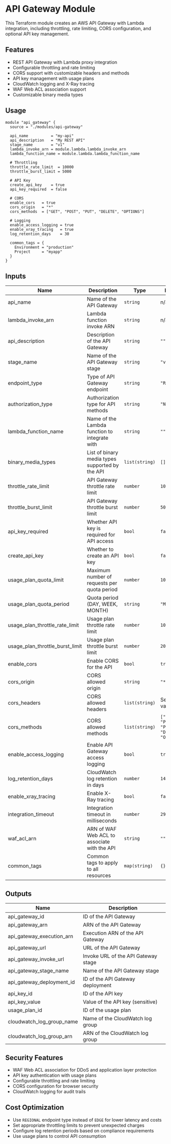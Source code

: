 # API Gateway Module

This Terraform module creates an AWS API Gateway with Lambda integration, including throttling, rate limiting, CORS configuration, and optional API key management.

## Features

- REST API Gateway with Lambda proxy integration
- Configurable throttling and rate limiting
- CORS support with customizable headers and methods
- API key management with usage plans
- CloudWatch logging and X-Ray tracing
- WAF Web ACL association support
- Customizable binary media types

## Usage

```hcl
module "api_gateway" {
  source = "./modules/api-gateway"

  api_name          = "my-api"
  api_description   = "My REST API"
  stage_name        = "v1"
  lambda_invoke_arn = module.lambda.lambda_invoke_arn
  lambda_function_name = module.lambda.lambda_function_name

  # Throttling
  throttle_rate_limit  = 10000
  throttle_burst_limit = 5000

  # API Key
  create_api_key    = true
  api_key_required  = false

  # CORS
  enable_cors   = true
  cors_origin   = "*"
  cors_methods  = ["GET", "POST", "PUT", "DELETE", "OPTIONS"]

  # Logging
  enable_access_logging = true
  enable_xray_tracing   = true
  log_retention_days    = 30

  common_tags = {
    Environment = "production"
    Project     = "myapp"
  }
}
```

## Inputs

| Name | Description | Type | Default | Required |
|------|-------------|------|---------|:--------:|
| api_name | Name of the API Gateway | `string` | n/a | yes |
| lambda_invoke_arn | Lambda function invoke ARN | `string` | n/a | yes |
| api_description | Description of the API Gateway | `string` | `""` | no |
| stage_name | Name of the API Gateway stage | `string` | `"v1"` | no |
| endpoint_type | Type of API Gateway endpoint | `string` | `"REGIONAL"` | no |
| authorization_type | Authorization type for API methods | `string` | `"NONE"` | no |
| lambda_function_name | Name of the Lambda function to integrate with | `string` | `""` | no |
| binary_media_types | List of binary media types supported by the API | `list(string)` | `[]` | no |
| throttle_rate_limit | API Gateway throttle rate limit | `number` | `10000` | no |
| throttle_burst_limit | API Gateway throttle burst limit | `number` | `5000` | no |
| api_key_required | Whether API key is required for API access | `bool` | `false` | no |
| create_api_key | Whether to create an API key | `bool` | `false` | no |
| usage_plan_quota_limit | Maximum number of requests per quota period | `number` | `10000` | no |
| usage_plan_quota_period | Quota period (DAY, WEEK, MONTH) | `string` | `"MONTH"` | no |
| usage_plan_throttle_rate_limit | Usage plan throttle rate limit | `number` | `1000` | no |
| usage_plan_throttle_burst_limit | Usage plan throttle burst limit | `number` | `2000` | no |
| enable_cors | Enable CORS for the API | `bool` | `true` | no |
| cors_origin | CORS allowed origin | `string` | `"*"` | no |
| cors_headers | CORS allowed headers | `list(string)` | See variables.tf | no |
| cors_methods | CORS allowed methods | `list(string)` | `["GET", "POST", "PUT", "DELETE", "OPTIONS"]` | no |
| enable_access_logging | Enable API Gateway access logging | `bool` | `true` | no |
| log_retention_days | CloudWatch log retention in days | `number` | `14` | no |
| enable_xray_tracing | Enable X-Ray tracing | `bool` | `false` | no |
| integration_timeout | Integration timeout in milliseconds | `number` | `29000` | no |
| waf_acl_arn | ARN of WAF Web ACL to associate with the API | `string` | `""` | no |
| common_tags | Common tags to apply to all resources | `map(string)` | `{}` | no |

## Outputs

| Name | Description |
|------|-------------|
| api_gateway_id | ID of the API Gateway |
| api_gateway_arn | ARN of the API Gateway |
| api_gateway_execution_arn | Execution ARN of the API Gateway |
| api_gateway_url | URL of the API Gateway |
| api_gateway_invoke_url | Invoke URL of the API Gateway stage |
| api_gateway_stage_name | Name of the API Gateway stage |
| api_gateway_deployment_id | ID of the API Gateway deployment |
| api_key_id | ID of the API key |
| api_key_value | Value of the API key (sensitive) |
| usage_plan_id | ID of the usage plan |
| cloudwatch_log_group_name | Name of the CloudWatch log group |
| cloudwatch_log_group_arn | ARN of the CloudWatch log group |

## Security Features

- WAF Web ACL association for DDoS and application layer protection
- API key authentication with usage plans
- Configurable throttling and rate limiting
- CORS configuration for browser security
- CloudWatch logging for audit trails

## Cost Optimization

- Use `REGIONAL` endpoint type instead of `EDGE` for lower latency and costs
- Set appropriate throttling limits to prevent unexpected charges
- Configure log retention periods based on compliance requirements
- Use usage plans to control API consumption
